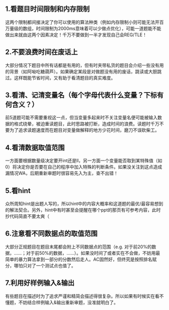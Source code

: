 ## 1.看题目时间限制和内存限制
这两个限制都间接决定了你可以使用的算法种类（例如内存限制小则可能无法开百万量级的数组，时间限制为2000ms意味着可以少做点优化），可能一道题能不能做出来就由这两个因素决定！千万不要做到一半才发现自己会REG/TLE！

## 2.不要浪费时间在废话上
大部分情况下题目中所有话都是有用的，但有时夹带私货的题目会介绍一些没有用的背景（如阿呦吃糖葫芦）。如果确定某段是对做题没有用的废话，跳读或大胆跳过。这样既能节省时间，又有助于看清题目的真实难度。

## 3.看清、记清变量名（每个字母代表什么变量？下标有何含义？）
前5道题可能不需要重视这一点，但当变量多起来时不关注变量名便可能被输入数据的格式绕晕，被迫重读题目，此时思路被打断，造成时间的浪费。读题时千万不要为了追求读题速度而在题目对变量做解释的地方少花时间，磨刀不误砍柴工。

## 4.看清数据取值范围
一方面要根据数量级决定要开int还是ll，另一方面一个变量能否取到某特殊值（如0）将决定你是否要在自己的程序中加入特殊的判断条件。如果没关注到这点造成漏情况WA，后期重新审题时很容易先入为主，查不出错！

## 5.看hint
众所周知hint是出题人写的，所以hint中的内容大概率和这道题的最优/最容易想到的解法契合。另外，hint中有时甚至会提醒在哪个ppt的那页有可参考内容，此时抄代码简直不要太爽（

## 6.注意看不同数据点的取值范围
大部分正规题目在题目末尾都会附上不同数据点的范围（e.g. 对于前20%的数据，……；对于前50%的数据，……）。如果没时间了或者实在不会做，不妨用最简单的暴力算法拿到一部分的分数然后走人。AC固然好，但终究是按照排名赋分，哪怕只对了一个测试点也值了。

## 7.利用好样例输入&输出
有些题目在描述时为了追求严谨和精简会描述得很复杂。所以如果有时候实在看不懂题，不妨结合样例输入&输出重新审题，没准就明白了。
